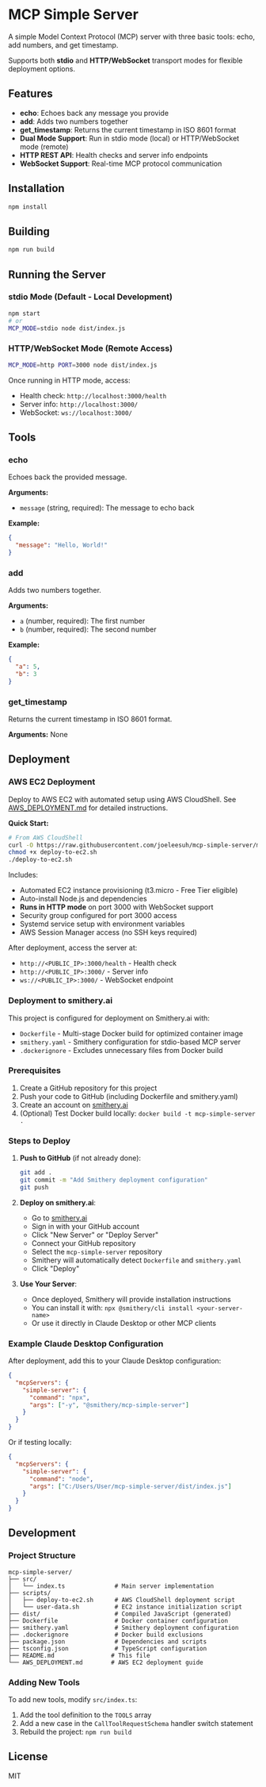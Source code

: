 # MCP Simple Server

A simple Model Context Protocol (MCP) server with three basic tools: echo, add numbers, and get timestamp.

Supports both **stdio** and **HTTP/WebSocket** transport modes for flexible deployment options.

## Features

- **echo**: Echoes back any message you provide
- **add**: Adds two numbers together
- **get_timestamp**: Returns the current timestamp in ISO 8601 format
- **Dual Mode Support**: Run in stdio mode (local) or HTTP/WebSocket mode (remote)
- **HTTP REST API**: Health checks and server info endpoints
- **WebSocket Support**: Real-time MCP protocol communication

## Installation

```bash
npm install
```

## Building

```bash
npm run build
```

## Running the Server

### stdio Mode (Default - Local Development)

```bash
npm start
# or
MCP_MODE=stdio node dist/index.js
```

### HTTP/WebSocket Mode (Remote Access)

```bash
MCP_MODE=http PORT=3000 node dist/index.js
```

Once running in HTTP mode, access:
- Health check: `http://localhost:3000/health`
- Server info: `http://localhost:3000/`
- WebSocket: `ws://localhost:3000/`

## Tools

### echo
Echoes back the provided message.

**Arguments:**
- `message` (string, required): The message to echo back

**Example:**
```json
{
  "message": "Hello, World!"
}
```

### add
Adds two numbers together.

**Arguments:**
- `a` (number, required): The first number
- `b` (number, required): The second number

**Example:**
```json
{
  "a": 5,
  "b": 3
}
```

### get_timestamp
Returns the current timestamp in ISO 8601 format.

**Arguments:** None

## Deployment

### AWS EC2 Deployment

Deploy to AWS EC2 with automated setup using AWS CloudShell. See [AWS_DEPLOYMENT.md](AWS_DEPLOYMENT.md) for detailed instructions.

**Quick Start:**
```bash
# From AWS CloudShell
curl -O https://raw.githubusercontent.com/joeleesuh/mcp-simple-server/main/scripts/deploy-to-ec2.sh
chmod +x deploy-to-ec2.sh
./deploy-to-ec2.sh
```

Includes:
- Automated EC2 instance provisioning (t3.micro - Free Tier eligible)
- Auto-install Node.js and dependencies
- **Runs in HTTP mode** on port 3000 with WebSocket support
- Security group configured for port 3000 access
- Systemd service setup with environment variables
- AWS Session Manager access (no SSH keys required)

After deployment, access the server at:
- `http://<PUBLIC_IP>:3000/health` - Health check
- `http://<PUBLIC_IP>:3000/` - Server info
- `ws://<PUBLIC_IP>:3000/` - WebSocket endpoint

### Deployment to smithery.ai

This project is configured for deployment on Smithery.ai with:
- `Dockerfile` - Multi-stage Docker build for optimized container image
- `smithery.yaml` - Smithery configuration for stdio-based MCP server
- `.dockerignore` - Excludes unnecessary files from Docker build

### Prerequisites

1. Create a GitHub repository for this project
2. Push your code to GitHub (including Dockerfile and smithery.yaml)
3. Create an account on [smithery.ai](https://smithery.ai)
4. (Optional) Test Docker build locally: `docker build -t mcp-simple-server .`

### Steps to Deploy

1. **Push to GitHub** (if not already done):
   ```bash
   git add .
   git commit -m "Add Smithery deployment configuration"
   git push
   ```

2. **Deploy on smithery.ai**:
   - Go to [smithery.ai](https://smithery.ai)
   - Sign in with your GitHub account
   - Click "New Server" or "Deploy Server"
   - Connect your GitHub repository
   - Select the `mcp-simple-server` repository
   - Smithery will automatically detect `Dockerfile` and `smithery.yaml`
   - Click "Deploy"

3. **Use Your Server**:
   - Once deployed, Smithery will provide installation instructions
   - You can install it with: `npx @smithery/cli install <your-server-name>`
   - Or use it directly in Claude Desktop or other MCP clients

### Example Claude Desktop Configuration

After deployment, add this to your Claude Desktop configuration:

```json
{
  "mcpServers": {
    "simple-server": {
      "command": "npx",
      "args": ["-y", "@smithery/mcp-simple-server"]
    }
  }
}
```

Or if testing locally:

```json
{
  "mcpServers": {
    "simple-server": {
      "command": "node",
      "args": ["C:/Users/User/mcp-simple-server/dist/index.js"]
    }
  }
}
```

## Development

### Project Structure

```
mcp-simple-server/
├── src/
│   └── index.ts              # Main server implementation
├── scripts/
│   ├── deploy-to-ec2.sh      # AWS CloudShell deployment script
│   └── user-data.sh          # EC2 instance initialization script
├── dist/                     # Compiled JavaScript (generated)
├── Dockerfile                # Docker container configuration
├── smithery.yaml             # Smithery deployment configuration
├── .dockerignore             # Docker build exclusions
├── package.json              # Dependencies and scripts
├── tsconfig.json             # TypeScript configuration
├── README.md                # This file
└── AWS_DEPLOYMENT.md        # AWS EC2 deployment guide
```

### Adding New Tools

To add new tools, modify `src/index.ts`:

1. Add the tool definition to the `TOOLS` array
2. Add a new case in the `CallToolRequestSchema` handler switch statement
3. Rebuild the project: `npm run build`

## License

MIT
